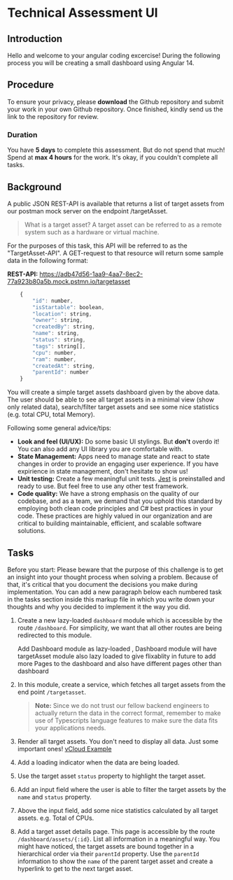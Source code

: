# Technical Assessment UI

## Introduction

Hello and welcome to your angular coding excercise! During the following process you will be creating a small dashboard using Angular 14.

## Procedure

To ensure your privacy, please **download** the Github repository and submit your work in your own Github repository. Once finished, kindly send us the link to the repository for review.

### Duration

You have **5 days** to complete this assessment. But do not spend that much! Spend at **max 4 hours** for the work. It's okay, if you couldn't complete all tasks.

## Background

A public JSON REST-API is available that returns a list of target assets from our postman mock server on the endpoint /targetAsset.

> What is a target asset?
> A target asset can be referred to as a remote system such as a hardware or virtual machine.

For the purposes of this task, this API will be referred to as the "TargetAsset-API". A GET-request to that resource will return some sample data in the following format:

**REST-API:** https://adb47d56-1aa9-4aa7-8ec2-77a923b80a5b.mock.pstmn.io/targetasset

```javascript
    {
        "id": number,
        "isStartable": boolean,
        "location": string,
        "owner": string,
        "createdBy": string,
        "name": string,
        "status": string,
        "tags": string[],
        "cpu": number,
        "ram": number,
        "createdAt": string,
        "parentId": number
    }
```

You will create a simple target assets dashboard given by the above data. The user should be able to see all target assets in a minimal view (show only related data), search/filter target assets and see some nice statistics (e.g. total CPU, total Memory).

Following some general advice/tips:

- **Look and feel (UI/UX):** Do some basic UI stylings. But **don't** overdo it! You can also add any UI library you are comfortable with.
- **State Management:** Apps need to manage state and react to state changes in order to provide an engaging user experience. If you have expirience in state management, don't hesitate to show us!
- **Unit testing:** Create a few meaningful unit tests. [Jest](https://jestjs.io/) is preinstalled and ready to use. But feel free to use any other test framework.
- **Code quality:** We have a strong emphasis on the quality of our codebase, and as a team, we demand that you uphold this standard by employing both clean code principles and C# best practices in your code. These practices are highly valued in our organization and are critical to building maintainable, efficient, and scalable software solutions.

## Tasks
Before you start: Please beware that the purpose of this challenge is to get an insight into your thought process when solving a problem. Because of that, it's critical that you document the decisions you make during implementation. You can add a new paragraph below each numbered task in the tasks section inside this markup file in which you write down your thoughts and why you decided to implement it the way you did.

1. Create a new lazy-loaded `dashboard` module which is accessible by the route `/dashboard`. For simplicity, we want that all other routes are being redirected to this module.  
   
   Add Dashboard module as lazy-loaded , Dashboard module will have targetAsset module also lazy loaded 
   to give flixablity in future to add more Pages to the dashboard and also have different pages other than dashboard  


2. In this module, create a service, which fetches all target assets from the end point `/targetasset`.

   > **Note:** Since we do not trust our fellow backend engineers to actually return the data in the correct format, remember to make use of Typescripts language features to make sure the data fits your applications needs.

3. Render all target assets. You don't need to display all data. Just some important ones! [vCloud Example](https://thinfactory.com/wp-content/uploads/afbeelding-vcloud-director.jpg)
4. Add a loading indicator when the data are being loaded.
5. Use the target asset `status` property to highlight the target asset.
6. Add an input field where the user is able to filter the target assets by the `name` and `status` property.
7. Above the input field, add some nice statistics calculated by all target assets. e.g. Total of CPUs.
8. Add a target asset details page. This page is accessible by the route `/dashboard/assets/{:id}`. List all information in a meaningful way. You might have noticed, the target assets are bound together in a hierarchical order via their `parentId` property. Use the `parentId` information to show the `name` of the parent target asset and create a hyperlink to get to the next target asset.
